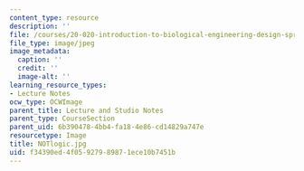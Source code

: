 ```yaml
---
content_type: resource
description: ''
file: /courses/20-020-introduction-to-biological-engineering-design-spring-2009/f34390ed4f05927989871ece10b7451b_NOTlogic.jpg
file_type: image/jpeg
image_metadata:
  caption: ''
  credit: ''
  image-alt: ''
learning_resource_types:
- Lecture Notes
ocw_type: OCWImage
parent_title: Lecture and Studio Notes
parent_type: CourseSection
parent_uid: 6b390478-4bb4-fa18-4e86-cd14829a747e
resourcetype: Image
title: NOTlogic.jpg
uid: f34390ed-4f05-9279-8987-1ece10b7451b
---
```

